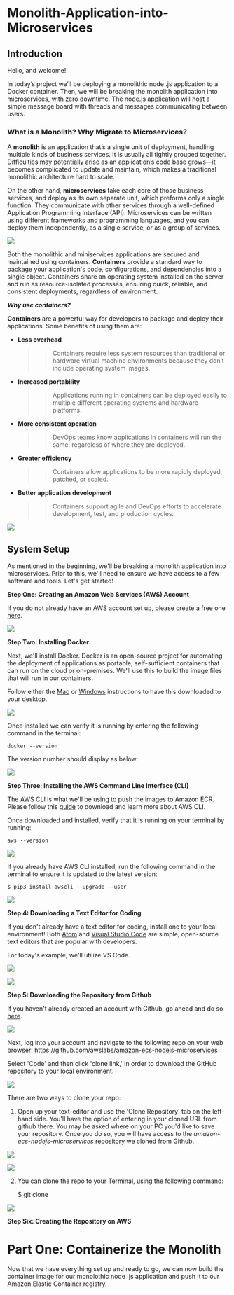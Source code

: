 # Monolith-Application-into-Microservices

## Introduction

Hello, and welcome! 

In today’s project we’ll be deploying a monolithic node .js application to a Docker container. Then, we will be breaking the monolith application into microservices, with zero downtime. The node.js application will host a simple message board with threads and messages communicating between users.

### What is a Monolith? Why Migrate to Microservices?

A **monolith** is an application that’s a single unit of deployment, handling multiple kinds of business services. It is usually all tightly grouped together. Difficulties may potentially arise as an application’s code base grows––it becomes complicated to update and maintain, which makes a traditional monolithic architecture hard to scale.

On the other hand, **microservices** take each core of those business services, and deploy as its own separate unit, which preforms only a single function. They communicate with other services through a well-defined Application Programming Interface (API). Microservices can be written using different frameworks and programming languages, and you can deploy them independently, as a single service, or as a group of services.

![](monovsmini.jpeg)

Both the monolithic and miniservices applications are secured and maintained using containers. **Containers** provide a standard way to package your application's code, configurations, and dependencies into a single object. Containers share an operating system installed on the server and run as resource-isolated processes, ensuring quick, reliable, and consistent deployments, regardless of environment. 

***Why use containers?***

**Containers** are a powerful way for developers to package and deploy their applications. Some benefits of using them are:

- **Less overhead**
    >> Containers require less system resources than traditional or hardware virtual machine environments because they don’t include operating system images.

- **Increased portability**
    >> Applications running in containers can be deployed easily to multiple different operating systems and hardware platforms.

- **More consistent operation**
    >> DevOps teams know applications in containers will run the same, regardless of where they are deployed.

- **Greater efficiency**
    >> Containers allow applications to be more rapidly deployed, patched, or scaled.

- **Better application development**
    >> Containers support agile and DevOps efforts to accelerate development, test, and production cycles.

![](./contain.png)


## System Setup

As mentioned in the beginning, we'll be breaking a monolith application into microservices. Prior to this, we'll need to ensure we have access to a few software and tools. Let's get started!

**Step One: Creating an Amazon Web Services (AWS) Account**

If you do not already have an AWS account set up, please create a free one [here](https://portal.aws.amazon.com/gp/aws/developer/registration/index.html). 

![](./awslogin.png)

**Step Two: Installing Docker**

Next, we'll install Docker. Docker is an open-source project for automating the deployment of applications as portable, self-sufficient containers that can run on the cloud or on-premises. We'll use this to build the image files that will run in our containers. 

Follow either the [Mac](https://docs.docker.com/docker-for-mac/install/) or [Windows](https://docs.docker.com/docker-for-windows/install/) instructions to have this downloaded to your desktop.

![](./docker.png)

Once installed we can verify it is running by entering the following command in the terminal:

    docker --version

The version number should display as below: 

![](./dockerversion.png)

**Step Three: Installing the AWS Command Line Interface (CLI)**

The AWS CLI is what we'll be using to push the images to Amazon ECR. Please follow this [guide](http://docs.aws.amazon.com/cli/latest/userguide/installing.html) to download and learn more about AWS CLI. 

Once downloaded and installed, verify that it is running on your terminal by running:

    aws --version

![](./awsversion.png)

 If you already have AWS CLI installed, run the following command in the terminal to ensure it is updated to the latest version:

    $ pip3 install awscli --upgrade --user

![](./pipe.png)

**Step 4: Downloading a Text Editor for Coding**

If you don't already have a text editor for coding, install one to your local environment! Both [Atom](https://atom.io/) and [Visual Studio Code](https://code.visualstudio.com/) are simple, open-source text editors that are popular with developers.

For today's example, we'll utilize VS Code.

![](./atom.png)

![](./vscode.png)

**Step 5: Downloading the Repository from Github**

If you haven't already created an account with Github, go ahead and do so [here](https://github.com/).

![](./github.png)

Next, log into your account and navigate to the following repo on your web browser: https://github.com/awslabs/amazon-ecs-nodejs-microservices

Select 'Code' and then click 'clone link,' in order to download the GitHub repository to your local environment.

![](./gitrepo.png)

There are two ways to clone your repo:

1. Open up your text-editor and use the 'Clone Repository' tab on the left-hand side. You'll have the option of entering in your cloned URL from github there. You may be asked where on your PC you'd like to save your repository. Once you do so, you will have access to the *amazon-ecs-nodejs-microservices* repository we cloned from Github.

![](./clone1.png)

![](./clone3.png)

2. You can clone the repo to your Terminal, using the following command:

    $ git clone <clone-link>

![](./clone2.png)

**Step Six: Creating the Repository on AWS**


# Part One: Containerize the Monolith

Now that we have everything set up and ready to go, we can now build the container image for our monolothic node .js application and push it to our Amazon Elastic Container registry.